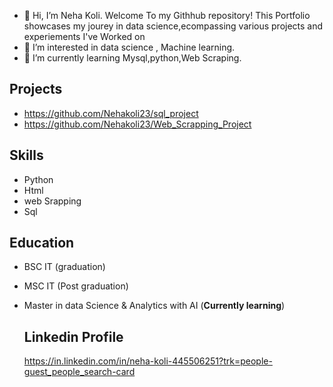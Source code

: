 - :handshake: Hi, I’m Neha Koli. Welcome To my Githhub repository! This Portfolio showcases my jourey in data science,ecompassing various projects and experiements I've Worked on
- :dart: I’m interested in data science , Machine learning.
- 🌱 I’m currently learning Mysql,python,Web Scraping.

## Projects
- https://github.com/Nehakoli23/sql_project
- https://github.com/Nehakoli23/Web_Scrapping_Project

## Skills
- Python
- Html
- web Srapping
- Sql

## Education
- BSC IT (graduation)
- MSC IT (Post graduation)
- Master in data Science & Analytics with AI (**Currently learning**)

  ## Linkedin Profile
  https://in.linkedin.com/in/neha-koli-445506251?trk=people-guest_people_search-card
